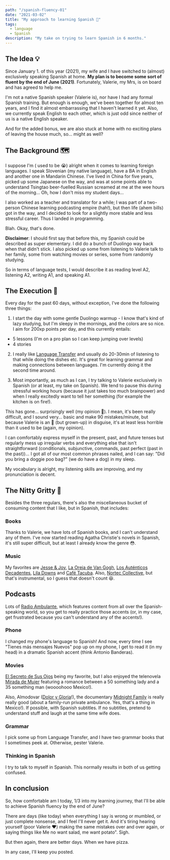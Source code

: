 ```yaml
---
path: "/spanish-fluency-01"
date: "2021-03-02"
title: "My approach to learning Spanish 🤔"
tags:
  - language
  - Spanish
description: "My take on trying to learn Spanish in 6 months."
---
```

## The Idea 💡

Since January 1. of this year (2021), my wife and I have switched to (almost) exclusively speaking Spanish at home. **My plan is to become some sort of fluent by the end of June (2021)**. Fortunately, Valerie, my Mrs, is on board and has agreed to help me.

I'm not a native Spanish speaker (Valerie is), nor have I had any formal Spanish training. But enough is enough, we've been together for almost ten years, and I find it almost embarrassing that I haven't learned it yet. Also, we currently speak English to each other, which is just odd since neither of us is a native English speaker.

And for the added bonus, we are also stuck at home with no exciting plans of leaving the house much, so... might as well?

## The Background 🗺️

I suppose I'm ( used to be 😭) alright when it comes to learning foreign languages. I speak Slovenian (my native language), have a BA in English and another one in Mandarin Chinese. I've lived in China for five years, picked up some Japanese on the way, and was at some points able to understand Tsingtao beer-fuelled Russian screamed at me at the wee hours of the morning... Oh, how I don't miss my student days...

I also worked as a teacher and translator for a while; I was part of a two-person Chinese learning podcasting empire (hah!), but then life (ahem bills) got in the way, and I decided to look for a slightly more stable and less stressful career. Thus I landed in programming.

Blah. Okay, that's done.

**Disclaimer**: I should first say that before this, my Spanish could be described as super elementary. I did do a bunch of Duolingo way back when that didn't stick. I also picked up some from listening to Valerie talk to her family, some from watching movies or series, some from randomly studying.

So in terms of language tests, I would describe it as reading level A2, listening A2, writing A1, and speaking A1.

## The Execution 🔪

Every day for the past 60 days, without exception, I've done the following three things:

1. I start the day with some gentle Duolingo warmup - I know that's kind of lazy studying, but I'm sleepy in the mornings, and the colors are so nice. I aim for 200xp points per day, and this currently entails:
- 5 lessons (I'm on a pro plan so I can keep jumping over levels)
- 4 stories

2. I really like [Language Transfer](https://www.languagetransfer.org/) and usually do 20-30min of listening to that while doing the dishes etc. It's great for learning grammar and making connections between languages. I'm currently doing it the second time around.

3. Most importantly, as much as I can, I try talking to Valerie exclusively in Spanish (or at least, my take on Spanish). We tend to pause this during stressful working hours (because it just takes too much brainpower) and when I really excitedly want to tell her something (for example the kitchen is on fire!).

This has gone... surprisingly well (my opinion 😬). I mean, it's been really difficult, and I sound very... basic and make 90 mistakes/minute, but because Valerie is an 👼 (but grown-up) in disguise, it's at least less horrible than it used to be (again, my opinion).

I can comfortably express myself in the present, past, and future tenses but regularly mess up irregular verbs and everything else that isn't straightforward (conditionals, subjunctive, commands, past perfect (past in the past))... I got all of our most common phrases nailed, and I can say: "Did you bring a doggie poo bag?" (we do have a dog) in my sleep.

My vocabulary is alright, my listening skills are improving, and my pronunciation is decent.

## The Nitty Gritty 😬

Besides the three regulars, there's also the miscellaneous bucket of consuming content that I like, but in Spanish, that includes:

### Books

Thanks to Valerie, we have lots of Spanish books, and I can't understand any of them. I've now started reading Agatha Christie's novels in Spanish, it's still super difficult, but at least I already know the genre 😳.

### Music
My favorites are [Jesse & Joy](https://en.wikipedia.org/wiki/Jesse_%26_Joy), [La Oreja de Van Gogh](https://en.wikipedia.org/wiki/La_Oreja_de_Van_Gogh), [Los Auténticos Decadentes](https://en.wikipedia.org/wiki/Los_Aut%C3%A9nticos_Decadentes), [Lila Downs](https://en.wikipedia.org/wiki/Lila_Downs)  and [Café  Tacuba](https://en.wikipedia.org/wiki/Caf%C3%A9_Tacuba). Also, [Nortec Collective](https://en.wikipedia.org/wiki/Nortec_Collective), but that's instrumental, so I guess that doesn't count 😆.

## Podcasts
Lots of [Radio Ambulante](https://radioambulante.org/en), which features content from all over the Spanish-speaking world, so you get to really practice those accents (or, in my case, get frustrated because you can't understand any of the accents!).

### Phone
I changed my phone's language to Spanish! And now, every time I see "Tienes más mensajes Nuevos" pop up on my phone, I get to read it (in my head) in a dramatic Spanish accent (think Antonio Banderas).

### Movies
[El Secreto de Sus Ojos](https://www.imdb.com/title/tt1305806/) being my favorite, but I also enjoyed the telenovela [Mirada de Mujer](https://www.imdb.com/title/tt0145621/) featuring a romance between a 50 something lady and a 35 something man (woooohooo Mexico!).

Also, Almodovar ([Dolor y Gloria](https://www.imdb.com/title/tt8291806/)!), the documentary [Midnight Family](https://www.imdb.com/title/tt6010976/) is really really good (about a family-run private ambulance. Yes, that's a thing in Mexico!). If possible, with Spanish subtitles. If no subtitles, pretend to understand stuff and laugh at the same time wife does.

### Grammar
I pick some up from Language Transfer, and I have two grammar books that I sometimes peek at. Otherwise, pester Valerie.

### Thinking in Spanish
I try to talk to myself in Spanish. This normally results in both of us getting confused.

## In conclusion
So, how comfortable am I today, 1/3 into my learning journey, that I'll be able to achieve Spanish fluency by the end of June?

There are days (like today) when everything I say is wrong or mumbled, or just complete nonsense, and I feel I'll never get it. And it's tiring hearing yourself (poor Valerie ❤️) making the same mistakes over and over again, or saying things like Me no want salad, me want potato". Sigh.

But then again, there are better days. When we have pizza.

In any case, I'll keep you posted.
